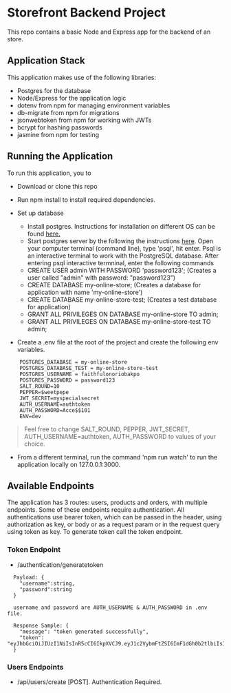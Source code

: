 # Storefront Backend Project

This repo contains a basic Node and Express app for the backend of an store.

## Application Stack

This application makes use of the following libraries:

- Postgres for the database
- Node/Express for the application logic
- dotenv from npm for managing environment variables
- db-migrate from npm for migrations
- jsonwebtoken from npm for working with JWTs
- bcrypt for hashing passwords
- jasmine from npm for testing

## Running the Application

To run this application, you to

- Download or clone this repo
- Run npm install to install required dependencies.
- Set up database
  - Install postgres. Instructions for installation on different OS can be found <a href="https://www.postgresql.org/download/" target="_blank">here.</a>
  - Start postgres server by the following the instructions <a href="https://tableplus.com/blog/2018/10/how-to-start-stop-restart-postgresql-server.html">here</a>.
  Open your computer terminal (command line), type 'psql', hit enter. Psql is an interactive terminal to work with the PostgreSQL database.
  After entering psql interactive termninal, enter the following commands
  - CREATE USER admin WITH PASSWORD 'password123'; (Creates a user called "admin" with password: "password123")
  - CREATE DATABASE my-online-store; (Creates a database for application with name 'my-online-store')
  - CREATE DATABASE my-online-store-test; (Creates a test database for application)
  - GRANT ALL PRIVILEGES ON DATABASE my-online-store TO admin;
  - GRANT ALL PRIVILEGES ON DATABASE my-online-store-test TO admin;

- Create a .env file at the root of the project and create the following env variables.
``` POSTGRES_HOST = 127.0.0.1
    POSTGRES_DATABASE = my-online-store
    POSTGRES_DATABASE_TEST = my-online-store-test
    POSTGRES_USERNAME = faithfulonoriobakpo
    POSTGRES_PASSWORD = password123
    SALT_ROUND=10
    PEPPER=$weetpepe
    JWT_SECRET=myspecialsecret
    AUTH_USERNAME=authtoken
    AUTH_PASSWORD=Acce$$101
    ENV=dev
```
  > Feel free to change SALT_ROUND, PEPPER, JWT_SECRET, AUTH_USERNAME=authtoken, AUTH_PASSWORD to values of your choice.

- From a different terminal, run the command 'npm run watch' to run the application locally on 127.0.0.1:3000.


## Available Endpoints

The application has 3 routes: users, products and orders, with multiple endpoints. Some of these endpoints require authentication.
All authentications use bearer token, which can be passed in the header, using authorization as key, or body or as a request param or in the request query using token as key. To generate token call the token endpoint.

### Token Endpoint

- /authentication/generatetoken

``` 
  Payload: {
    "username":string,
    "password":string
  }

  username and password are AUTH_USERNAME & AUTH_PASSWORD in .env file.

  Response Sample: {
    "message": "token generated successfully",
    "token": "eyJhbGciOiJIUzI1NiIsInR5cCI6IkpXVCJ9.eyJ1c2VybmFtZSI6ImF1dGh0b2tlbiIsImlhdCI6MTY3NzgwMzcxNCwiZXhwIjoxNjc3ODA3MzE0fQ.IJQ6U9KbFuVF4LgpAzolq39tGVKiNwGthMTkeg7ayIw"
  }
```

### Users Endpoints

- /api/users/create [POST]. Authentication Required.
